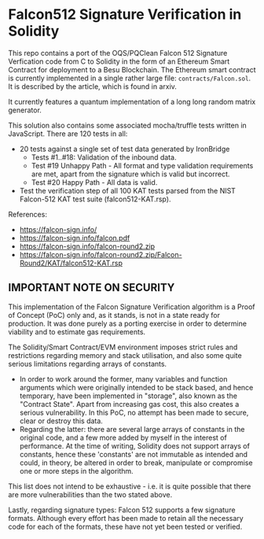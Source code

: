 # Falcon512 Signature Verification in Solidity

This repo contains a port of the OQS/PQClean Falcon 512 Signature Verfication code from C to Solidity in the form of an Ethereum Smart Contract for deployment to a Besu Blockchain.  The Ethereum smart contract is currently implemented in a single rather large file: `contracts/Falcon.sol`.
It is described by the article, which is found in arxiv.

It currently features a quantum implementation of a long long random matrix generator.

This solution also contains some associated mocha/truffle tests written in JavaScript. There are 120 tests in all:
*  20 tests against a single set of test data generated by IronBridge
   * Tests #1..#18: Validation of the inbound data.
   * Test #19 Unhappy Path - All format and type validation requirements are met, apart from the signature which is valid but incorrect.
   * Test #20 Happy Path - All data is valid.
*  Test the verification step of all 100 KAT tests parsed from the NIST Falcon-512 KAT test suite (falcon512-KAT.rsp).

References:
* https://falcon-sign.info/
* https://falcon-sign.info/falcon.pdf
* https://falcon-sign.info/falcon-round2.zip
* https://falcon-sign.info/falcon-round2.zip/Falcon-Round2/KAT/falcon512-KAT.rsp

## IMPORTANT NOTE ON SECURITY

This implementation of the Falcon Signature Verification algorithm is a Proof of Concept (PoC) only and, as it stands, is not in a state ready for production. It was done purely as a porting exercise in order to determine viability and to estimate gas requirements.

The Solidity/Smart Contract/EVM environment imposes strict rules and restrictions regarding memory and stack utilisation, and also some quite serious limitations regarding arrays of constants.
* In order to work around the former, many variables and function arguments which were originally intended to be stack based, and hence temporary, have been implemented in "storage", also known as the "Contract State". Apart from increasing gas cost, this also creates a serious vulnerability. In this PoC, no attempt has been made to secure, clear or destroy this data.
* Regarding the latter: there are several large arrays of constants in the original code, and a few more added by myself in the interest of performance. At the time of writing, Solidity does not support arrays of constants, hence these 'constants' are not immutable as intended and could, in theory, be altered in order to break, manipulate or compromise one or more steps in the algorithm.

This list does not intend to be exhaustive - i.e. it is quite possible that there are more vulnerabilities than the two stated above. 

Lastly, regarding signature types: Falcon 512 supports a few signature formats. Although every effort has been made to retain all the necessary code for each of the formats, these have not yet been tested or verified.

